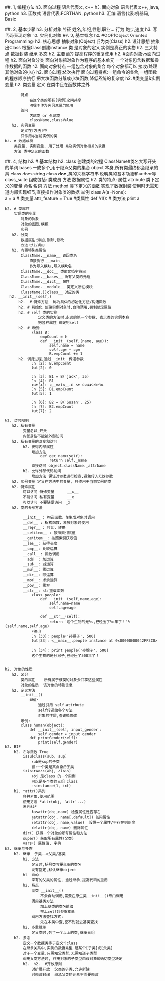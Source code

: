 ##. 1, 编程方法
	h3. 面向过程
      语言代表:c, c++
	h3. 面向对象
      语言代表:c++, java, python
	h3. 函数式
      语言代表:FORTHAN, python
	h3. 汇编
      语言代表:机器码, Basic

##. 2, 基本步骤
	h3. 分析对象
		特征
			姓名,年纪,性别,职业...
		行为
			跑步,速度
	h3. 写代码表现对象
	h3. 实例化对象
##. 3, 基本概念
    h2.  #OOP(Object Oriented Programming)
    h2. 核心思想
        抽象对象(Object)
        归为类(Class)
    h2. 设计思想
        抽象出Class
        根据Class创建instance
        类 是对象的定义
        实例是真正的实物
    h2. 三大特点
        数据封装
        继承
        多态
    h2. 主要目的
        提高程序的重复使用
    h2.  #面向对象vs面向过程
       h2. 面向对象分类
           面向对象把对象作为程序的基本单元
           一个对象包含数据和操作数据的函数
       h2. 面向对象特点
           一组包含对象的集合
           每个对象都可以 接收/处理 其他对象的小心
       h2. 面向过程:依次执行
           面向过程特点:一组命令的集合,一组函数的程序顺序执行
           把大块函数分解成小块函数,降低系统的复杂度
    h2.  #类变量&实例变量
       h2. 类变量
           定义 在类中且在函数体之外

           特点 
               在这个类的所有[实例]之间共享
               清理不作为实例变量的使用
           访问
               内部类 or 外部类
               className,classValue
       h2. 实例变量
           定义在[方法]中
           只作用与当前实例的类
    h2. # 数据成员
        类变量, 实例变量, 用于处理 类及实例对象相关的数据
        方法 类中定义的函数
##. 4, 结构
    h2. # 基本结构
       h2.  class 创建类的过程 
            ClassName#类名大写开头的单词
            bases 一或多个,用于继承父类的集合
            object 本身,所有类最终都会继承的类
            class docs string
                class.__doc__ ,类的文档字符串,说明类的基本功能和author等
            class_suite 组成包括:
                类成员
                方法
                数据属性
       h2. 类的特点:
            属性 attribute
                类下定义的变量
                命名 名词
            方法 method
                类下定义的函数
                    实现了数据封装
                    使用时无需知道内部实现细节,直接操作对象类的数据
                举例
                class A(a=None):  
                   a = a  # 类变量
                   attr_feature = True #类属性
                   def A1(): # 类方法
                      print a

    h2. # 类属性
        实现类的步骤
           对象的抽象
           对象的蓝图,模板
           实例
       h2. 分类
           数据属性:添加,删除,修改
           方法:执行调用
       h2. 内置特殊类属性
           ClassName.__name__ 返回类名
               直接执行 __main__
               作为导入模块,导入模块名
           ClassName.__doc__ 类的文档字符串
           ClassName.__bases__ 所有父类的元组
           ClassName.__dict__ 属性
           ClassName.__module__ 类定义所在模块
           ClassName.))class__ 对应的类
      h2. __init__(self,)
          h2.  # 特殊方法  称为具体的初始化方法/构造函数
          h2. # 初始化 创建实例对象时,自动调用,强制绑定属性
          h2. # self 类的实例
                   定义类的方法时,永远的第一个参数, 表示类的实例本身
                   把各种属性 绑定到self
          h2. # 示例:
                class B:
                    empCount = 0
                    def __init__(self,(name, age)):
                        self.name = name
                        self.age = age
                        B.empCount += 1
          h2. 调用过程,通过__init__传递参数
                In [2]: B.empCount
                Out[2]: 0

                In [3]: B1 = B('jack', 35)
                In [4]: B1
                Out[4]: <__main__.B at 0x449def0>
                In [5]: B1.empCount
                Out[5]: 1

                In [6]: B2 = B('Susan', 25)
                In [7]: B2.empCount
                Out[7]: 2

    h2. 访问限制
       h2. 私有变量
            变量名以_开头
            内部属性不能被外部访问
       h2. 私有变量的改变和访问
            h2. 获得内部属性
                增加方法
                    def get_name(self):
                        return self._name
                直接访问 object.className._attrName
            h2. 允许外部代码访问
                增加方法 保证对参数进行检查,避免传入无效参数
       h2. 实例变量 定义在方法中的变量, 只作用于当前实例的类
       h2. 特殊属性
            可以访问 特殊变量      __x__ 
            不能访问 私有变量      __x
            可以访问 不要随便访问  _x
       h2. 类的专有方法

            __init__ : 构造函数，在生成对象时调用
            __del__ : 析构函数，释放对象时使用
            __repr__ : 打印，转换
            __setitem__ : 按照索引赋值
            __getitem__: 按照索引获取值
            __len__: 获得长度
            __cmp__: 比较运算
            __call__: 函数调用
            __add__: 加运算
            __sub__: 减运算
            __mul__: 乘运算
            __div__: 除运算
            __mod__: 求余运算
            __pow__: 乘方
            __str__: str重载函数
	            class people:
				    def __init__(self,name,age):
				        self.name=name
				        self.age=age

				    def __str__(self):
				        return '这个生物的是%s,已经压了%d年了！'%(self.name,self.age)
				#输出
	            In [33]: people('孙猴子', 500)
				Out[33]: <__main__.people instance at 0x00000000042FF3C8>

				In [34]: print people('孙猴子', 500)
				这个生物的是孙猴子,已经压了500年了！


    h2. 对象的性质
       h2. 区分
           类的属性    所有属于该类的对象会共享这些属性
           对象的性质  该对象的特别信息
       h2. 定义方法
           __init__()
               赋值:
                   通过引用 self.attrbute
                   self传递给各个方法
                   对象的性质,查询式修改
           示例:
           class human(object):
               def __init__(self, input_gender):
                   self.gender = input_gender
               def printGender(self):
                   print(self.gender)
    h2. BIF
        h2. 布尔函数 True
            issubClass(sub, sup)
                sub是sup的子类
                如:一个类是其自身的子类
            isinstance(obj, class)
                obj 是class 的一个实例
                可以是多个类的元组 class
                isinstance(1, int)
        h2. *attr()系列
            各种对象,使用范围
            使用方法 *attr(obj, 'attr'...)
            系列BIF
                hasattr(obj,name) 检查属性是否存在          
                getattr(obj, name[,default]) 访问属性                   
                setattr(obj, name,value)  设置一个属性/不存在则新增                       
                delattr(obj, name) 删除属性                     
            dir() 获得一个对象的所有属性和方法 
            super() 获取所有属性(父类)  
            vars() 属性值, 字典 
    h2. 继承与多态
        h2. 继承  子类-->父类/基类
            h2. 方法
                定义时,括号类写要继承的类名
                没有指定,默认继承object
            h2. 目的
                享有的父类的属性, 通过继承,提高代码的重用
            h2. 特点
                基类 __init__()
                    不会自动调用,需要在原生类__init__()专门调用
                调用基类方法
                    加上基类的类名前缀
                    带上self的参数变量
                调用方法查找方式:
                    先在本类中查,查不到就去基类查找
            h2. 多重继承
                定义类时,列了一个以上的类,继承元组
        h2. 多态
            定义一个数据类等于定义个class
            在继承关系中,实例的数据类型 是某个[子类]或[父类]
            对于一个变量,只需知父类型,无需知道子类型
            调用父类方法时, 作用对象的子类型由该对象的确切类型决定
            h2.  h2.  #开放原则
                对扩展开放  父类的子类,允许新建
                对修改封闭  继承父类的元素不需要修改
